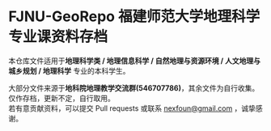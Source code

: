 # FJNU-GeoRepo 福建师范大学地理科学专业课资料存档

本仓库文件适用于**地理科学类 / 地理信息科学 / 自然地理与资源环境 / 人文地理与城乡规划 / 地理科学** 专业的本科学生。  

大部分文件来源于**地科院地理教学交流群(546707786)**，其余文件为自行收集。  
仅作存档，更新不定，自行取用。  
若有意贡献资料，可以提交 Pull requests 或联系 nexfoun@gmail.com ，诚挚感谢。
